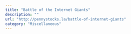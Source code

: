 ```yaml
---
title: "Battle of the Internet Giants"
description: ""
url: "http://pennystocks.la/battle-of-internet-giants"
category: "Miscellaneous"
---
```


